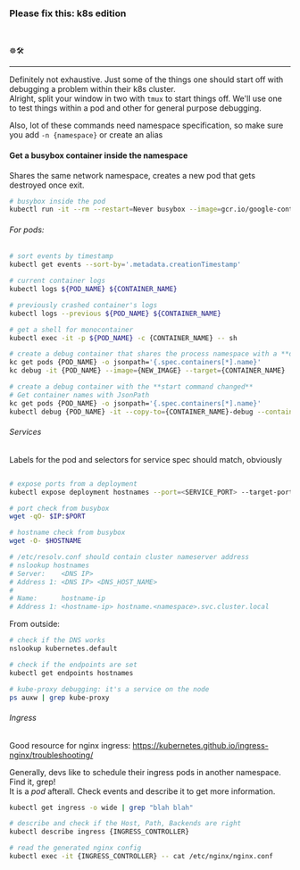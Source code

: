 ### Please fix this: k8s edition

<br />

☸️🛠️

---

Definitely not exhaustive. Just some of the things one should start off with debugging a problem within their k8s cluster. <br />
Alright, split your window in two with `tmux` to start things off. We'll use one to test things within a pod and other for general purpose debugging.

Also, lot of these commands need namespace specification, so make sure you add `-n {namespace}` or create an alias

#### Get a busybox container inside the namespace

Shares the same network namespace, creates a new pod that gets destroyed once exit.

```sh
# busybox inside the pod
kubectl run -it --rm --restart=Never busybox --image=gcr.io/google-containers/busybox sh
```

###### For pods:

```sh
# sort events by timestamp
kubectl get events --sort-by='.metadata.creationTimestamp'

# current container logs
kubectl logs ${POD_NAME} ${CONTAINER_NAME}

# previously crashed container's logs
kubectl logs --previous ${POD_NAME} ${CONTAINER_NAME}

# get a shell for monocontainer
kubectl exec -it -p ${POD_NAME} -c {CONTAINER_NAME} -- sh

# create a debug container that shares the process namespace with a **different image**
kc get pods {POD_NAME} -o jsonpath='{.spec.containers[*].name}'
kc debug -it {POD_NAME} --image={NEW_IMAGE} --target={CONTAINER_NAME}

# create a debug container with the **start command changed**
# Get container names with JsonPath
kc get pods {POD_NAME} -o jsonpath='{.spec.containers[*].name}'
kubectl debug {POD_NAME} -it --copy-to={CONTAINER_NAME}-debug --container={CONTAINER_NAME} -- sh
```


###### Services

Labels for the pod and selectors for service spec should match, obviously

```sh

# expose ports from a deployment
kubectl expose deployment hostnames --port=<SERVICE_PORT> --target-port={CONTAINER_PORT}

# port check from busybox
wget -qO- $IP:$PORT

# hostname check from busybox
wget -O- $HOSTNAME

# /etc/resolv.conf should contain cluster nameserver address
# nslookup hostnames
# Server:    <DNS IP>
# Address 1: <DNS IP> <DNS_HOST_NAME>
# 
# Name:      hostname-ip
# Address 1: <hostname-ip> hostname.<namespace>.svc.cluster.local
```

From outside:

```sh
# check if the DNS works
nslookup kubernetes.default

# check if the endpoints are set
kubectl get endpoints hostnames

# kube-proxy debugging: it's a service on the node
ps auxw | grep kube-proxy
```


###### Ingress

Good resource for nginx ingress: https://kubernetes.github.io/ingress-nginx/troubleshooting/

Generally, devs like to schedule their ingress pods in another namespace. Find it, grep! <br />
It is a *pod* afterall. Check events and describe it to get more information.

```sh
kubectl get ingress -o wide | grep "blah blah"

# describe and check if the Host, Path, Backends are right
kubectl describe ingress {INGRESS_CONTROLLER}

# read the generated nginx config
kubectl exec -it {INGRESS_CONTROLLER} -- cat /etc/nginx/nginx.conf
```

